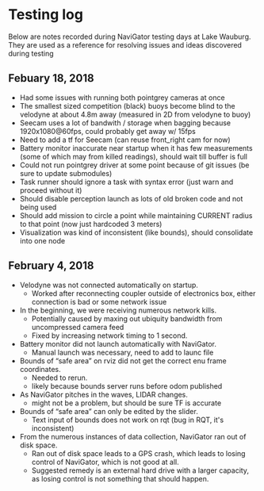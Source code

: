 # Testing log
Below are notes recorded during NaviGator testing days at Lake Wauburg. They are used as a reference for resolving issues and ideas discovered during testing

## Febuary 18, 2018
* Had some issues with running both pointgrey cameras at once
* The smallest sized competition (black) buoys become blind to the velodyne at about 4.8m away (measured in 2D from velodyne to buoy)
* Seecam uses a lot of bandwith / storage when bagging because 1920x1080@60fps, could probably get away w/ 15fps
* Need to add a tf for Seecam (can reuse front_right cam for now)
* Battery monitor inaccurate near startup when it has few measurements (some of which may from killed readings), should wait till buffer is full
* Could not run pointgrey driver at some point because of git issues (be sure to update submodules)
* Task runner should ignore a task with syntax error (just warn and proceed without it)
* Should disable perception launch as lots of old broken code and not being used
* Should add mission to circle a point while maintaining CURRENT radius to that point (now just hardcoded 3 meters)
* Visualization was kind of inconsistent (like bounds), should consolidate into one node

## February 4, 2018
* Velodyne was not connected automatically on startup.
  * Worked after reconnecting coupler outside of electronics box, either connection is bad or some network issue
* In the beginning, we were receiving numerous network kills.
  * Potentially caused by maxing out ubiquity bandwidth from uncompressed camera feed
  * Fixed by increasing network timing to 1 second.
* Battery monitor did not launch automatically with NaviGator.
  * Manual launch was necessary, need to add to launc file
* Bounds of “safe area” on rviz did not get the correct enu frame coordinates.
  * Needed to rerun.
  * likely because bounds server runs before odom published
* As NaviGator pitches in the waves, LIDAR changes.
  * might not be a problem, but should be sure TF is accurate
* Bounds of “safe area” can only be edited by the slider.
  * Text input of bounds does not work on rqt (bug in RQT, it's inconsistent)
* From the numerous instances of data collection, NaviGator ran out of disk space.
  * Ran out of disk space leads to a GPS crash, which leads to losing control of NaviGator, which is not good at all.
  * Suggested remedy is an external hard drive with a larger capacity, as losing control is not something that should happen.